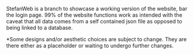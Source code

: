 StefanWeb is a branch to showcase a working version of the website, bar the login page.
99% of the website functions work as intended with the caveat that all data comes from a self contained json file as opposed to being linked to a database.

*Some designs and/or aesthetic choices are subject to change. They are there either as a placeholder or waiting to undergo further changes.
